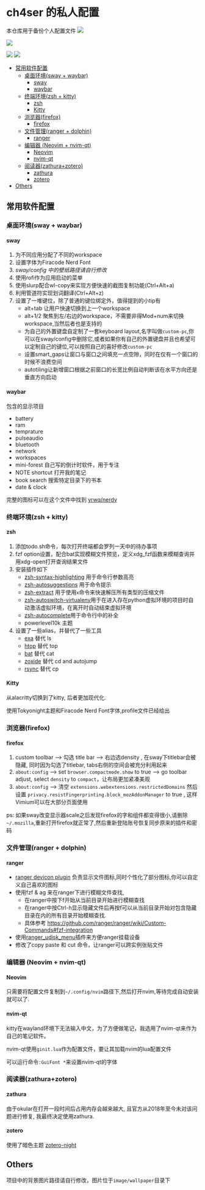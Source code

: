 # ch4ser 的私人配置
本仓库用于备份个人配置文件
![](image/first.png)

![](image/second.png)

![](image/neovim-dashboard.png)
![](image/neovim.png)

<!-- toc -->

- [常用软件配置](#%E5%B8%B8%E7%94%A8%E8%BD%AF%E4%BB%B6%E9%85%8D%E7%BD%AE)
  * [桌面环境(sway + waybar)](#%E6%A1%8C%E9%9D%A2%E7%8E%AF%E5%A2%83sway--waybar)
    + [sway](#sway)
    + [waybar](#waybar)
  * [终端环境(zsh + kitty)](#%E7%BB%88%E7%AB%AF%E7%8E%AF%E5%A2%83zsh--kitty)
    + [zsh](#zsh)
    + [Kitty](#kitty)
  * [浏览器(firefox)](#%E6%B5%8F%E8%A7%88%E5%99%A8firefox)
    + [firefox](#firefox)
  * [文件管理(ranger + dolphin)](#%E6%96%87%E4%BB%B6%E7%AE%A1%E7%90%86ranger--dolphin)
    + [ranger](#ranger)
  * [编辑器 (Neovim + nvim-qt)](#%E7%BC%96%E8%BE%91%E5%99%A8-neovim--nvim-qt)
    + [Neovim](#neovim)
    + [nvim-qt](#nvim-qt)
  * [阅读器(zathura+zotero)](#%E9%98%85%E8%AF%BB%E5%99%A8zathurazotero)
    + [zathura](#zathura)
    + [zotero](#zotero)
- [Others](#others)

<!-- tocstop -->

## 常用软件配置
### 桌面环境(sway + waybar)
#### sway
1. 为不同应用分配了不同的workspace
2. 设置字体为Firacode Nerd Font
3. *sway/config 中的壁纸路径请自行修改*
4. 使用rofi作为应用启动的菜单
5. 使用slurp配合wl-copy来实现方便快速的截图复制功能(Ctrl+Alt+a)
6. 利用管道符实现划词翻译(Ctrl+Alt+z)
7. 设置了一堆键位，除了普通的键位绑定外，值得提到的小tip有
    - alt+tab 让用户快速切换到上一个workspace
    - alt+1/2 聚焦到左/右边的workspace，不需要非得Mod+num来切换workspace,当然后者也是支持的
    - 为自己的外置键盘自定制了一套keyboard layout,名字叫做`custom-pc`,你可以在sway/config中删除它,或者如果你有自己的外置键盘并且也希望可以定制自己的键位,可以按照自己的喜好修改`custom-pc`
    - 设置smart_gaps让窗口与窗口之间填充一点空隙，同时在仅有一个窗口的时候不浪费空间
    - autotiling让新增窗口根据之前窗口的长宽比例自动判断该在水平方向还是垂直方向启动

#### waybar
包含的显示项目
- battery
- ram
- temprature
- pulseaudio
- bluetooth
- network
- workspaces
- mini-forest 自己写的倒计时软件，用于专注
- NOTE shortcut 打开我的笔记
- book search 搜索特定目录下的书本
- date & clock

完整的图标可以在这个文件中找到 [yrwq/nerdy](https://github.com/yrwq/nerdy/blob/main/chars.csv)


### 终端环境(zsh + kitty)
#### zsh
1. 添加todo.sh命令，每次打开终端都会罗列一天中的待办事项
2. fzf option设置，配合bat实现模糊文件预览，定义xdg_fzf函数来模糊查询并用xdg-open打开查询结果文件
3. 安装插件如下
    - [zsh-syntax-highlighting](https://github.com/zsh-users/zsh-syntax-highlighting) 用于命令行参数高亮
    - [zsh-autosuggestions](https://github.com/zsh-users/zsh-autosuggestions) 用于命令提示
    - [zsh-extract](https://github.com/le0me55i/zsh-extract) 用于使用``x``命令来快速解压所有类型的压缩文件
    - [zsh-autoswitch-virtualenv](https://github.com/MichaelAquilina/zsh-autoswitch-virtualenv)用于在进入存在python虚拟环境的项目时自动激活虚拟环境，在离开时自动结束虚拟环境
    - [zsh-autocomplete](https://github.com/marlonrichert/zsh-autocomplete)用于命令行中的补全
    - powerlevel10k 主题
4. 设置了一些alias，并替代了一些工具
    - [exa](https://github.com/ogham/exa) 替代 ls
    - [htop](https://htop.dev/) 替代 top
    - [bat](https://github.com/sharkdp/bat) 替代 cat
    - [zoxide](https://github.com/ajeetdsouza/zoxide) 替代 cd and autojump
    - [rsync](https://github.com/WayneD/rsync) 替代 cp

#### Kitty

从alacritty切换到了kitty, 后者更加现代化.

使用Tokyonight主题和Firacode Nerd Font字体,profile文件已经给出

### 浏览器(firefox)

#### firefox
1. custom toolbar --> 勾选 title bar --> 右边选density , 在sway下titlebar会被隐藏, 同时因为勾选了titlebar, tabs右侧的空间会被充分利用起来
2. `about:config` --> set `browser.compactmode.show` to true --> go toolbar adjust, select `density` to `compact`，让布局更加紧凑美观
3. `about:config` --> 清空 `extensions.webextensions.restrictedDomains` 然后设置 `privacy.resistFingerprinting.block_mozAddonManager` to true , 这样Vimium可以在大部分页面使用

ps: 如果sway改变显示器scale之后发现firefox的字和组件都变得很小,请删除`~/.mozilla`,重新打开firefox就正常了,然后重新登陆账号恢复同步原来的插件和密码

### 文件管理(ranger + dolphin)

#### ranger
- [ranger devicon plugin](https://github.com/alexanderjeurissen/ranger_devicons) 负责显示文件图标,同时个性化了部分图标,你可以自定义自己喜欢的图标
- 使用fzf & ag 来在ranger下进行模糊文件查找,
    - 在ranger中按下f开始从当前目录开始进行模糊查找
    - 在ranger中按Ctrl-h显示隐藏文件后再按f可以从当前目录开始对包含隐藏目录在内的所有目录开始模糊查找.
    - 具体参考 https://github.com/ranger/ranger/wiki/Custom-Commands#fzf-integration
- 使用[ranger_udisk_menu](https://github.com/SL-RU/ranger_udisk_menu)插件来方便ranger挂载设备
- 修改了copy paste 和 cut 命令，让ranger可以跨实例张贴文件


### 编辑器 (Neovim + nvim-qt)
#### Neovim

只需要将配置文件复制到`~/.config/nvim`路径下,然后打开nvim,等待完成自动安装就可以了.

#### nvim-qt
kitty在wayland环境下无法输入中文，为了方便做笔记，我选用了nvim-qt来作为自己的笔记软件。

nvim-qt使用`ginit.lua`作为配置文件，要让其加载nvim的lua配置文件

可以运行命令`:GuiFont *`来设置nvim-qt的字体

### 阅读器(zathura+zotero)

#### zathura

由于okular在打开一段时间后占用内存会越来越大, 且官方从2018年至今未对该问题进行修复, 我最终决定使用zathura.

#### zotero

使用了暗色主题 [zotero-night](https://github.com/tefkah/zotero-night)

## Others

项目中的背景图片路径请自行修改，图片位于`image/wallpaper`目录下
